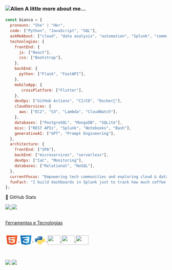 ### <img src="https://raw.githubusercontent.com/Tarikul-Islam-Anik/Animated-Fluent-Emojis/master/Emojis/Smilies/Alien.png" alt="Alien" width="25" height="25" /> A little more about me...

```javascript
const bianca = {
  pronouns: "She" | "Her",
  code: ["Python", "JavaScript", "SQL"],
  askMeAbout: ["cloud", "data analysis", "automation", "Splunk", "communities of practice"],
  technologies: {
    frontEnd: {
      js: ["React"],
      css: ["Bootstrap"],
    },
    backEnd: {
      python: ["Flask", "FastAPI"],
    },
    mobileApp: {
       crossPlatform: ["Flutter"],
    },
    devOps: ["GitHub Actions", "CI/CD", "Docker🐳"],
    cloudServices: {
      aws: ["EC2", "S3", "Lambda", "CloudWatch"],
    },
    databases: ["PostgreSQL", "MongoDB", "SQLite"],
    misc: ["REST APIs", "Splunk", "Notebooks", "Bash"],
    generativeAI: ["GPT", "Prompt Engineering"],
  },
  architecture: {
    frontEnd: ["SPA"],
    backEnd: ["microservices", "serverless"],
    devOps: ["IaC", "Monitoring"],
    databases: ["Relational", "NoSQL"],
  },
  currentFocus: "Empowering tech communities and exploring cloud & data solutions ☁️📊",
  funFact: "I build dashboards in Splunk just to track how much coffee I've had ☕📈"
};
```

🚀 GitHub Stats
<div style="display: inline-flex">
  <a href="https://github.com/BiancaAbbamonte">
  <img height="150em" src="https://github-readme-stats-sigma-five.vercel.app/api?username=BiancaAbbamonte&show_icons=true&theme=radical&include_all_commits=true&count_private=true"/>
  <img height="150em" src="https://github-readme-stats-sigma-five.vercel.app/api/top-langs/?username=BiancaAbbamonte&layout=compact&theme=radical"/>
</div>

 
##

Ferramentas e Tecnologias
<div style="display: inline_block"><br>
  <img align="center" height="30" width="40" src="https://raw.githubusercontent.com/devicons/devicon/master/icons/html5/html5-original.svg">
  <img align="center" height="30" width="40" src="https://raw.githubusercontent.com/devicons/devicon/master/icons/css3/css3-original.svg">
  <img align="center" height="30" width="40" src="https://raw.githubusercontent.com/devicons/devicon/master/icons/python/python-original.svg">
  <img align="center" height="30" width="40" src="https://cdn.jsdelivr.net/gh/devicons/devicon/icons/flutter/flutter-original.svg">
  <img align="center" height="30" width="40" src="https://cdn.jsdelivr.net/gh/devicons/devicon/icons/java/java-original.svg">
<img align="center" height="30" width="40" src="https://cdn.jsdelivr.net/gh/devicons/devicon/icons/kotlin/kotlin-original.svg">
</div>
  
##
  
<div style="display: inline_block"><br>
<a href="https://www.linkedin.com/in/biancaabbamonte/" target="_blank"><img src="https://img.shields.io/badge/-LinkedIn-%230077B5?style=for-the-badge&logo=linkedin&logoColor=white" target="_blank"></a>
 <a href = "mailto:abbamontebianca@gmail.com"><img src="https://img.shields.io/badge/-Gmail-%23333?style=for-the-badge&logo=gmail&logoColor=white" target="_blank"></a>
</div>
